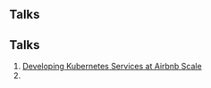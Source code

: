 ## Talks

## Talks

1. [Developing Kubernetes Services at Airbnb Scale](https://www.infoq.com/presentations/airbnb-kubernetes-services/)
2.
